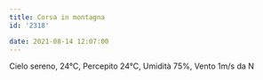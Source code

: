 ```yaml
---
title: Corsa in montagna
id: '2318'

date: 2021-08-14 12:07:00
---
```


Cielo sereno, 24°C, Percepito 24°C, Umidità 75%, Vento 1m/s da N
<!-- more -->
<!-- ![image](/images/2021/08/20210814-activity-map.png) -->
